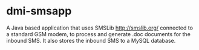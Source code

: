 # dmi-smsapp
A Java based application that uses SMSLib http://smslib.org/ connected to a standard GSM modem, to process and generate .doc documents for the inbound SMS. It also stores the inbound SMS to a MySQL database.
